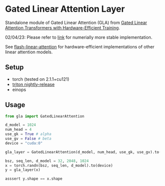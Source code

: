 # Gated Linear Attention Layer


Standalone module of Gated Linear Attention (GLA) from [Gated Linear Attention Transformers with
Hardware-Efficient Training](https://arxiv.org/pdf/2312.06635.pdf). 

02/04/23: Please refer to [link](https://github.com/sustcsonglin/flash-linear-attention/blob/main/fla/layers/gla.py) for numerially more stable implementation.

See [flash-linear-attention](https://github.com/sustcsonglin/flash-linear-attention/tree/main) for hardware-efficient implementations of other linear attention models. 

## Setup

* torch (tested on 2.1.1+cu121)
* [triton nightly-release](https://github.com/openai/triton)
* einops

## Usage


```python
from gla import GatedLinearAttention

d_model = 1024
num_head = 4
use_gk = True # alpha
use_gv = False # beta
device = "cuda:0"

gla_layer = GatedLinearAttention(d_model, num_head, use_gk, use_gv).to(device)

bsz, seq_len, d_model = 32, 2048, 1024
x = torch.randn(bsz, seq_len, d_model).to(device)
y = gla_layer(x)

asssert y.shape == x.shape
```
